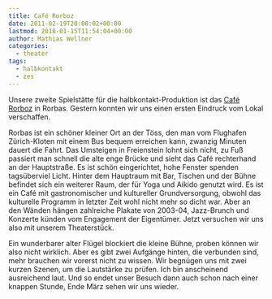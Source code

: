 ```yaml
---
title: Café Rorboz
date: 2011-02-19T20:00:02+00:00
lastmod: 2018-01-15T11:54:04+00:00
author: Mathias Wellner
categories:
  - theater
tags:
  - halbkontakt
  - zes
---
```

Unsere zweite Spielstätte für die halbkontakt-Produktion ist das [Café Rorboz](http://www.rorboz.ch/) in Rorbas. Gestern konnten wir uns einen ersten Eindruck vom Lokal verschaffen. 
<!--more-->

Rorbas ist ein schöner kleiner Ort an der Töss, den man vom Flughafen Zürich-Kloten mit einem Bus bequem erreichen kann, zwanzig Minuten dauert die Fahrt. Das Umsteigen in Freienstein lohnt sich nicht, zu Fuß passiert man schnell die alte enge Brücke und sieht das Café rechterhand an der Hauptstraße. Es ist schön eingerichtet, hohe Fenster spenden tagsüberviel Licht. Hinter dem Hauptraum mit Bar, Tischen und der Bühne befindet sich ein weiterer Raum, der für Yoga und Aikido genutzt wird. Es ist ein Café mit gastronomischer und kultureller Grundversorgung, obwohl das kulturelle Programm in letzter Zeit wohl nicht mehr so dicht war. Aber an den Wänden hängen zahlreiche Plakate von 2003-04, Jazz-Brunch und Konzerte künden vom Engagement der Eigentümer. Jetzt versuchen wir uns also mit unserem Theaterstück. 

Ein wunderbarer alter Flügel blockiert die kleine Bühne, proben können wir also nicht wirklich. Aber es gibt zwei Aufgänge hinten, die verbunden sind, mehr brauchen wir vorerst nicht zu wissen. Wir begnügen uns mit zwei kurzen Szenen, um die Lautstärke zu prüfen. Ich bin anscheinend ausreichend laut. Und so endet unser Besuch dann auch schon nach einer knappen Stunde, Ende März sehen wir uns wieder.